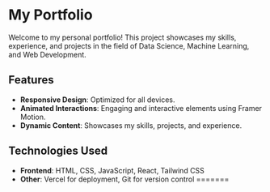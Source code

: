 
# My Portfolio

Welcome to my personal portfolio! This project showcases my skills, experience, and projects in the field of Data Science, Machine Learning, and Web Development.


## Features

- **Responsive Design**: Optimized for all devices.
- **Animated Interactions**: Engaging and interactive elements using Framer Motion.
- **Dynamic Content**: Showcases my skills, projects, and experience.

## Technologies Used

- **Frontend**: HTML, CSS, JavaScript, React, Tailwind CSS
- **Other**: Vercel for deployment, Git for version control
=======

